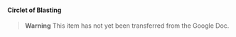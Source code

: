#### Circlet of Blasting

> **Warning**
> This item has not yet been transferred from the Google Doc.
